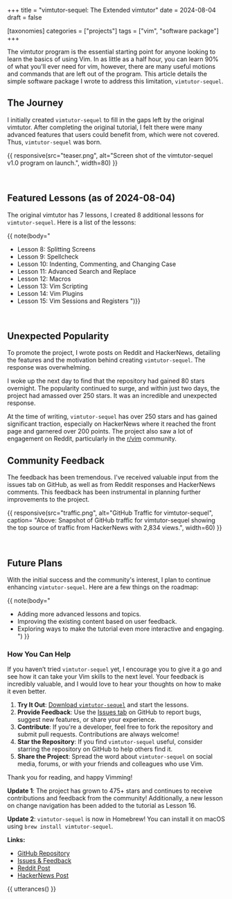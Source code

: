 +++
title = "vimtutor-sequel: The Extended vimtutor"
date = 2024-08-04
draft = false

[taxonomies]
categories = ["projects"]
tags = ["vim", "software package"]
+++

The vimtutor program is the essential starting point for anyone looking to learn
the basics of using Vim. In as little as a half hour, you can learn 90% of what
you'll ever need for vim, however, there are many useful motions and commands
that are left out of the program. This article details the simple software
package I wrote to address this limitation, `vimtutor-sequel`.

<!-- more -->

## The Journey

I initially created `vimtutor-sequel` to fill in the gaps left by the original
vimtutor. After completing the original tutorial, I felt there were many
advanced features that users could benefit from, which were not covered. Thus,
`vimtutor-sequel` was born.

{{
    responsive(src="teaser.png",
    alt="Screen shot of the vimtutor-sequel v1.0 program on launch.",
    width=80)
}}

<br>

## Featured Lessons (as of 2024-08-04)

The original vimtutor has 7 lessons, I created 8 additional lessons for
`vimtutor-sequel`. Here is a list of the lessons:

{{ note(body="

- Lesson 8: Splitting Screens
- Lesson 9: Spellcheck
- Lesson 10: Indenting, Commenting, and Changing Case
- Lesson 11: Advanced Search and Replace
- Lesson 12: Macros
- Lesson 13: Vim Scripting
- Lesson 14: Vim Plugins
- Lesson 15: Vim Sessions and Registers
  ")}}

<br>

## Unexpected Popularity

To promote the project, I wrote posts on Reddit and HackerNews, detailing the
features and the motivation behind creating `vimtutor-sequel`. The response was
overwhelming.

I woke up the next day to find that the repository had gained 80 stars
overnight. The popularity continued to surge, and within just two days, the
project had amassed over 250 stars. It was an incredible and unexpected response.

At the time of writing, `vimtutor-sequel` has over 250 stars and has gained
significant traction, especially on HackerNews where it reached the front page
and garnered over 200 points. The project also saw a lot of engagement on
Reddit, particularly in the [r/vim](https://www.reddit.com/r/vim/) community.

## Community Feedback

The feedback has been tremendous. I've received valuable input from the issues
tab on GitHub, as well as from Reddit responses and HackerNews comments. This
feedback has been instrumental in planning further improvements to the project.

{{
    responsive(src="traffic.png",
    alt="GitHub Traffic for vimtutor-sequel",
    caption=
    "Above: Snapshot of GitHub traffic for vimtutor-sequel showing the top
    source of traffic from HackerNews with 2,834 views.",
    width=60)
}}

<br>

## Future Plans

With the initial success and the community's interest, I plan to continue
enhancing `vimtutor-sequel`. Here are a few things on the roadmap:

{{ note(body="

- Adding more advanced lessons and topics.
- Improving the existing content based on user feedback.
- Exploring ways to make the tutorial even more interactive and engaging.
  ")
  }}

### How You Can Help

If you haven’t tried `vimtutor-sequel` yet, I encourage you to give it a go and
see how it can take your Vim skills to the next level. Your feedback is
incredibly valuable, and I would love to hear your thoughts on how to make it
even better.

1. **Try It Out**: [Download
   `vimtutor-sequel`](https://github.com/micahkepe/vimtutor-sequel) and start
   the lessons.
2. **Provide Feedback**: Use the [Issues
   tab](https://github.com/micahkepe/vimtutor-sequel/issues) on GitHub to
   report bugs, suggest new features, or share your experience.
3. **Contribute**: If you're a developer, feel free to fork the repository
   and submit pull requests. Contributions are always welcome!
4. **Star the Repository**: If you find `vimtutor-sequel` useful, consider
   starring the repository on GitHub to help others find it.
5. **Share the Project**: Spread the word about `vimtutor-sequel` on social
   media, forums, or with your friends and colleagues who use Vim.

Thank you for reading, and happy Vimming!

**Update 1**: The project has grown to 475+ stars and continues to receive
contributions and feedback from the community! Additionally, a new lesson on
change navigation has been added to the tutorial as Lesson 16.

**Update 2**: `vimtutor-sequel` is now in Homebrew! You can install it on macOS
using `brew install vimtutor-sequel`.

**Links:**

- [GitHub Repository](https://github.com/micahkepe/vimtutor-sequel)
- [Issues & Feedback](https://github.com/micahkepe/vimtutor-sequel/issues)
- [Reddit Post](https://www.reddit.com/r/vim/comments/1eipuan/i_made_an_extended_version_of_vimtutor/)
- [HackerNews Post](https://news.ycombinator.com/item?id=41144843)

{{ utterances() }}
